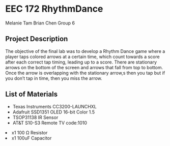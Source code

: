 # EEC 172 RhythmDance
Melanie Tam Brian Chen Group 6

## Project Description
The objective of the final lab was to develop a Rhythm Dance game where a player taps colored arrows at a certain time, which count towards a score after each correct tap timing, leading up to a score. There are stationary arrows on the bottom of the screen and arrows that fall from top to bottom. Once the arrow is overlapping with the stationary arrow,s then you tap but if you don’t tap in time, then you miss the arrow.

## List of Materials
 <ul>
  <li>Texas Instruments CC3200-LAUNCHXL</li>
  <li>Adafruit SSD1351 OLED 16-bit Color 1.5</li>
  <li>TSOP31138 IR Sensor</li>
  <li>AT&T S10-S3 Remote TV code:1010</li>
</ul>
<li>x1 100 Ω Resistor</li>
<li>x1 100uF Capacitor</li>
